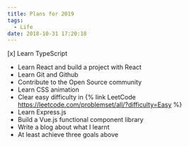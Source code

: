 ```yaml
---
title: Plans for 2019
tags:
  - Life
date: 2018-10-31 17:20:18
---
```


[x] Learn TypeScript
- Learn React and build a project with React
- Learn Git and Github
- Contribute to the Open Source community
- Learn CSS animation
- Clear easy difficulty in {% link LeetCode https://leetcode.com/problemset/all/?difficulty=Easy %}
- Learn Express.js
- Build a Vue.js functional component library
- Write a blog about what I learnt
- At least achieve three goals above
 